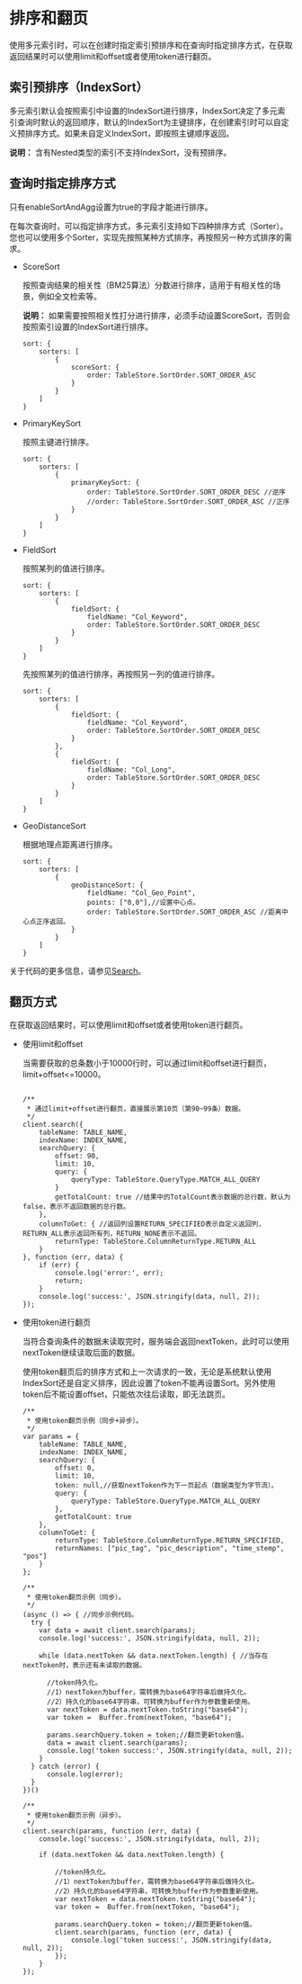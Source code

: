 # 排序和翻页

使用多元索引时，可以在创建时指定索引预排序和在查询时指定排序方式，在获取返回结果时可以使用limit和offset或者使用token进行翻页。

## 索引预排序（IndexSort）

多元索引默认会按照索引中设置的IndexSort进行排序，IndexSort决定了多元索引查询时默认的返回顺序，默认的IndexSort为主键排序，在创建索引时可以自定义预排序方式。如果未自定义IndexSort，即按照主键顺序返回。

**说明：** 含有Nested类型的索引不支持IndexSort，没有预排序。

## 查询时指定排序方式

只有enableSortAndAgg设置为true的字段才能进行排序。

在每次查询时，可以指定排序方式，多元索引支持如下四种排序方式（Sorter）。您也可以使用多个Sorter，实现先按照某种方式排序，再按照另一种方式排序的需求。

-   ScoreSort

    按照查询结果的相关性（BM25算法）分数进行排序，适用于有相关性的场景，例如全文检索等。

    **说明：** 如果需要按照相关性打分进行排序，必须手动设置ScoreSort，否则会按照索引设置的IndexSort进行排序。

    ```
    sort: {
        sorters: [
            {
                scoreSort: {
                    order: TableStore.SortOrder.SORT_ORDER_ASC
                }
            }
        ]
    }
    ```

-   PrimaryKeySort

    按照主键进行排序。

    ```
    sort: {
        sorters: [
            {
                primaryKeySort: {
                    order: TableStore.SortOrder.SORT_ORDER_DESC //逆序
                    //order: TableStore.SortOrder.SORT_ORDER_ASC //正序
                }
            }
        ]
    }
    ```

-   FieldSort

    按照某列的值进行排序。

    ```
    sort: {
        sorters: [
            {
                fieldSort: {
                    fieldName: "Col_Keyword",
                    order: TableStore.SortOrder.SORT_ORDER_DESC
                }
            }
        ]
    }
    ```

    先按照某列的值进行排序，再按照另一列的值进行排序。

    ```
    sort: {
        sorters: [
            {
                fieldSort: {
                    fieldName: "Col_Keyword",
                    order: TableStore.SortOrder.SORT_ORDER_DESC
                }
            },
            {
                fieldSort: {
                    fieldName: "Col_Long",
                    order: TableStore.SortOrder.SORT_ORDER_DESC
                }
            }
        ]
    }
    ```

-   GeoDistanceSort

    根据地理点距离进行排序。

    ```
    sort: {
        sorters: [
            {
                geoDistanceSort: {
                    fieldName: "Col_Geo_Point",
                    points: ["0,0"],//设置中心点。
                    order: TableStore.SortOrder.SORT_ORDER_ASC //距离中心点正序返回。
                }
            }
        ]
    }
    ```


关于代码的更多信息，请参见[Search](https://github.com/aliyun/aliyun-tablestore-nodejs-sdk/blob/master/samples/search.js)。

## 翻页方式

在获取返回结果时，可以使用limit和offset或者使用token进行翻页。

-   使用limit和offset

    当需要获取的总条数小于10000行时，可以通过limit和offset进行翻页，limit+offset<=10000。

    ```
    
    /**
     * 通过limit+offset进行翻页，直接展示第10页（第90~99条）数据。
     */
    client.search({
        tableName: TABLE_NAME,
        indexName: INDEX_NAME,
        searchQuery: {
            offset: 90,
            limit: 10, 
            query: {
                queryType: TableStore.QueryType.MATCH_ALL_QUERY
            }
            getTotalCount: true //结果中的TotalCount表示数据的总行数，默认为false，表示不返回数据的总行数。
        },
        columnToGet: { //返回列设置RETURN_SPECIFIED表示自定义返回列，RETURN_ALL表示返回所有列，RETURN_NONE表示不返回。
            returnType: TableStore.ColumnReturnType.RETURN_ALL
        }
    }, function (err, data) {
        if (err) {
            console.log('error:', err);
            return;
        }
        console.log('success:', JSON.stringify(data, null, 2));
    });
    ```

-   使用token进行翻页

    当符合查询条件的数据未读取完时，服务端会返回nextToken，此时可以使用nextToken继续读取后面的数据。

    使用token翻页后的排序方式和上一次请求的一致，无论是系统默认使用IndexSort还是自定义排序，因此设置了token不能再设置Sort。另外使用token后不能设置offset，只能依次往后读取，即无法跳页。

    ```
    /**
     * 使用token翻页示例（同步+异步）。
     */
    var params = {
        tableName: TABLE_NAME,
        indexName: INDEX_NAME,
        searchQuery: {
            offset: 0,
            limit: 10,
            token: null,//获取nextToken作为下一页起点（数据类型为字节流）。
            query: {
                queryType: TableStore.QueryType.MATCH_ALL_QUERY
            },
            getTotalCount: true
        },
        columnToGet: {
            returnType: TableStore.ColumnReturnType.RETURN_SPECIFIED,
            returnNames: ["pic_tag", "pic_description", "time_stemp", "pos"]
        }
    };
    
    /**
     * 使用token翻页示例（同步）。
     */
    (async () => { //同步示例代码。
      try {
        var data = await client.search(params);
        console.log('success:', JSON.stringify(data, null, 2));
    
        while (data.nextToken && data.nextToken.length) { //当存在nextToken时，表示还有未读取的数据。
    
          //token持久化。
          //1）nextToken为buffer，需转换为base64字符串后做持久化。
          //2）持久化的base64字符串，可转换为buffer作为参数重新使用。
          var nextToken = data.nextToken.toString("base64");
          var token =  Buffer.from(nextToken, "base64");
    
          params.searchQuery.token = token;//翻页更新token值。
          data = await client.search(params);
          console.log('token success:', JSON.stringify(data, null, 2));
        }
      } catch (error) {
          console.log(error);
      }
    })()
    
    /**
     * 使用token翻页示例（异步）。
     */
    client.search(params, function (err, data) { 
        console.log('success:', JSON.stringify(data, null, 2));
    
        if (data.nextToken && data.nextToken.length) {
    
            //token持久化。
            //1）nextToken为buffer，需转换为base64字符串后做持久化。
            //2）持久化的base64字符串，可转换为buffer作为参数重新使用。
            var nextToken = data.nextToken.toString("base64");
            var token =  Buffer.from(nextToken, "base64");
    
            params.searchQuery.token = token;//翻页更新token值。
            client.search(params, function (err, data) {
                console.log('token success:', JSON.stringify(data, null, 2));
            });
        }
    });
    ```


